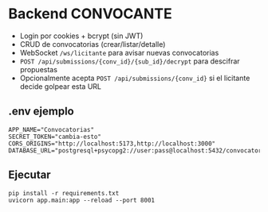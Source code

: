 # Backend CONVOCANTE

- Login por cookies + bcrypt (sin JWT)
- CRUD de convocatorias (crear/listar/detalle)
- WebSocket `/ws/licitante` para avisar nuevas convocatorias
- `POST /api/submissions/{conv_id}/{sub_id}/decrypt` para descifrar propuestas
- Opcionalmente acepta `POST /api/submissions/{conv_id}` si el licitante decide golpear esta URL

## .env ejemplo
```
APP_NAME="Convocatorias"
SECRET_TOKEN="cambia-esto"
CORS_ORIGINS="http://localhost:5173,http://localhost:3000"
DATABASE_URL="postgresql+psycopg2://user:pass@localhost:5432/convocatorias"
```

## Ejecutar
```
pip install -r requirements.txt
uvicorn app.main:app --reload --port 8001
```
